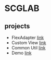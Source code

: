SCGLAB
====================

projects
------
* FlexAdapter [link](/list-adapter/)
* Custom View [link](/widget/)
* Common Util [link](/util/)
* Demo [link](/sample/)